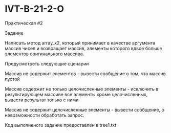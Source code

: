 # IVT-B-21-2-O
Практическая #2

Задание

Написать метод array_x2, который принимает в качестве аргумента массив чисел и возвращает массив, элементы которого вдвое больше элементов оригинального массива.

Предусмотреть следующие сценарии

Массив не содержит элементов - вывести сообщение о том, что массив пустой

Массив содержит не только целочисленные элементы - исключить в результирующем массиве все элементы кроме целочисленных, вывести результат только с ними

Массив не содержит целочисленные элементы - вывести сообщение, о невозможности обработать запрос.

Код выполненого задание предоставлен в tree1.txt

